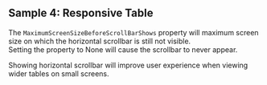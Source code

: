 ## Sample 4: Responsive Table

The `MaximumScreenSizeBeforeScrollBarShows` property will maximum screen size on which the horizontal scrollbar is still not visible.  
Setting the property to None will cause the scrollbar to never appear.

Showing horizontal scrollbar will improve user experience when viewing wider tables on small screens.